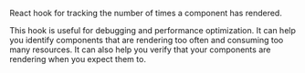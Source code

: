 React hook for tracking the number of times a component has rendered.

This hook is useful for debugging and performance optimization. It can help you identify components that are rendering too often and consuming too many resources. It can also help you verify that your components are rendering when you expect them to.
